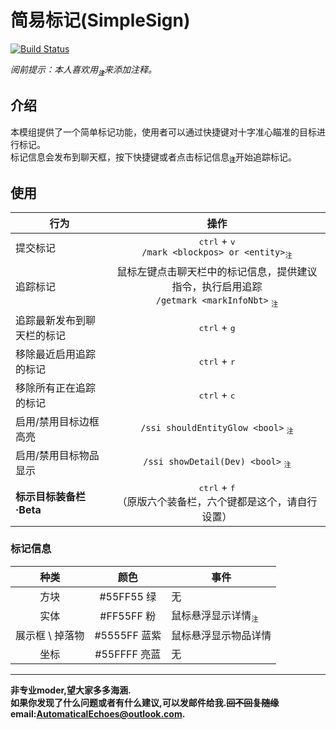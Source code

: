 # 简易标记(SimpleSign)
[![Build Status](https://img.shields.io/badge/MinecraftForge-1.20.x-brightgreen)](https://github.com/MinecraftForge/MinecraftForge?branch=1.20.x)

_阅前提示：本人喜欢用<sub title="如果影响你观看就先给你道个歉啦！>-<" >**`注`**</sub>来添加注释。_
## 介绍

本模组提供了一个简单标记功能，使用者可以通过快捷键对十字准心瞄准的目标进行标记。  
标记信息会发布到聊天框，按下快捷键或者点击标记信息<sub title="点击标记信息提供的是建议指令，因为本质上是指令模组，点击完提交即可" >**`注`**</sub>开始追踪标记。

## 使用

|行为|操作|
|---|:---:|
|提交标记|<kbd>ctrl</kbd> + <kbd>v</kbd> <br> `/mark <blockpos> or <entity>`<sub title="实体目标选项唯一，但原版提供的建议选项含有多目标选项，使用这些选项并不会执行" >`注`</sub>|
|追踪标记|鼠标左键点击聊天栏中的标记信息，提供建议指令，执行启用追踪 <br> `/getmark <markInfoNbt>` <sub title="不建议手写，因为是NBT" >`注`</sub>|
|追踪最新发布到聊天栏的标记|<kbd>ctrl</kbd> + <kbd>g</kbd>|
|移除最近启用追踪的标记|<kbd>ctrl</kbd> + <kbd>r</kbd>|
|移除所有正在追踪的标记|<kbd>ctrl</kbd> + <kbd>c</kbd>|
|启用/禁用目标边框高亮|`/ssi shouldEntityGlow <bool>`  <sub title="默认为true" >`注`</sub>|
|启用/禁用目标物品显示|`/ssi showDetail(Dev) <bool>`  <sub title="默认为true" >`注`</sub>|
|**标示目标装备栏·Beta**|<kbd>ctrl</kbd> + <kbd>f</kbd> <br>（原版六个装备栏，六个键都是这个，请自行设置）|

### 标记信息
|种类|颜色|事件|
|:---:|:---:|---|
|方块|#55FF55 绿|无|
|实体|#FF55FF 粉|鼠标悬浮显示详情<sub title="Mojang加入了这个功能，但是现在的显示非常单调，而且有bug，功能启动也是只在配置文件中，很隐秘，期待后续" >`注`</sub>|
|展示框 \ 掉落物|#5555FF 蓝紫|鼠标悬浮显示物品详情|
|坐标|#55FFFF 亮蓝|无|

___
**非专业moder,望大家多多海涵.  
如果你发现了什么问题或者有什么建议,可以发邮件给我.~~回不回复随缘~~  
email:AutomaticalEchoes@outlook.com.**
